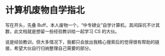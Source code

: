 # 计算机废物自学指北

写在开头，先叠 Buff，本人废物一个，“中专肄业”自学计算机，其间踩坑不计其数，此文档就是想留一些经验教训给一起学习 CS 的大伙。

说是经验教训，但大多情况下，我都只会放出我精心搜索后的觉得很有帮助的链接，希望大伙自行归纳整理自己需要的部分。
